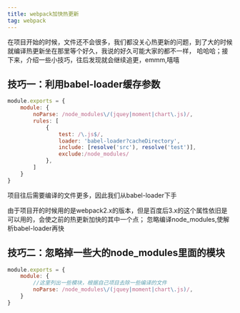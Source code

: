 ```yaml
---
title: webpack加快热更新
tag: webpack
---
```

在项目开始的时候，文件还不会很多，我们都没关心热更新的问题，到了大的时候就编译热更新坐在那里等个好久，我说的好久可能大家的都不一样，
哈哈哈；接下来，介绍一些小技巧，往后发现就会继续追更，emmm,嘻嘻

## 技巧一：利用babel-loader缓存参数
``` javascript
module.exports = {
    module: {
        noParse: /node_modules\/(jquey|moment|chart\.js)/,
        rules: [
            {
                test: /\.js$/,
                loader: 'babel-loader?cacheDirectory',
                include: [resolve('src'), resolve('test')],
                exclude:/node_modules/
            },
        ]
    }
}
```
项目往后需要编译的文件更多，因此我们从babel-loader下手

由于项目开的时候用的是webpack2.x的版本，但是百度后3.x的这个属性依旧是可以用的，会使之前的热更新加快的其中一个点；
忽略编译node_modules,使解析babel-loader再快

## 技巧二：忽略掉一些大的node_modules里面的模块
``` javascript
module.exports = {
    module: {
        //这里列出一些模块，根据自己项目去除一些编译的文件
        noParse: /node_modules\/(jquey|moment|chart\.js)/,
    }
}
```